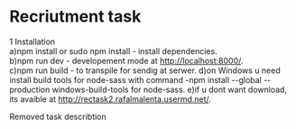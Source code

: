 # Recriutment task

1 Installation  
    a)npm install or sudo npm install - install dependencies.  
    b)npm run dev - developement mode at <http://localhost:8000/>.  
    c)npm run build - to transpile for sendig at serwer.
    d)on Windows u need install build tools for node-sass with command -npm install --global --production windows-build-tools for       node-sass.
    e)if u dont want download, its avaible at <http://rectask2.rafalmalenta.usermd.net/>.

Removed task describtion